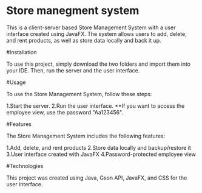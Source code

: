 # Store manegment system

This is a client-server based Store Management System with a user interface created using JavaFX. The system allows users to add, delete, and rent products, as well as store data locally and back it up.

#Installation

To use this project, simply download the two folders and import them into your IDE. Then, run the server and the user interface.

#Usage

To use the Store Management System, follow these steps:

1.Start the server.
2.Run the user interface.
**If you want to access the employee view, use the password "Aa123456".


#Features

The Store Management System includes the following features:

1.Add, delete, and rent products
2.Store data locally and backup/restore it
3.User interface created with JavaFX
4.Password-protected employee view

#Technologies

This project was created using Java, Gson API, JavaFX, and CSS for the user interface.
